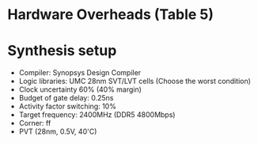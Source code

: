 # Hardware Overheads (Table 5)

# Synthesis setup
- Compiler: Synopsys Design Compiler
- Logic libraries: UMC 28nm SVT/LVT cells (Choose the worst condition) 
- Clock uncertainty 60% (40% margin)
- Budget of gate delay: 0.25ns
- Activity factor switching: 10%
- Target frequency: 2400MHz (DDR5 4800Mbps)
- Corner: ff
- PVT (28nm, 0.5V, 40'C)
